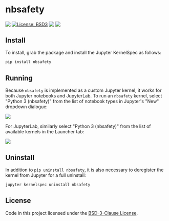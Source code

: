 nbsafety
========

<p>
<a href="https://github.com/runtime-jupyter-safety/nbsafety/actions"><img src="https://github.com/runtime-jupyter-safety/nbsafety/workflows/master/badge.svg" align="center" /></a>
<a href="https://opensource.org/licenses/BSD-3-Clause"><img src="https://img.shields.io/badge/License-BSD3-maroon.svg" alt="License: BSD3" align="center" /></a>
<a href="https://pypi.org/project/nbsafety/"><img src="https://img.shields.io/pypi/v/nbsafety.svg" align="center" /></a>
<img src="https://img.shields.io/pypi/pyversions/nbsafety.svg" align="center" />
</p>

Install
-------
To install, grab the package and install the Jupyter KernelSpec as follows:
```bash
pip install nbsafety
```

Running
-------

Because `nbsafety` is implemented as a custom Jupyter kernel, it works for
both Jupyter notebooks and JupyterLab.
To run an `nbsafety` kernel, select "Python 3 (nbsafety)" from the list
of notebook types in Jupyter's "New" dropdown dialogue:

![](https://raw.githubusercontent.com/runtime-jupyter-safety/nbsafety/master/img/nbsafety-notebook.png)

For JupyterLab, similarly select "Python 3 (nbsafety)" from the list
of available kernels in the Launcher tab:

![](https://raw.githubusercontent.com/runtime-jupyter-safety/nbsafety/master/img/nbsafety-lab.png)

Uninstall
---------
In addition to `pip uninstall nbsafety`, it is also necessary
to deregister the kernel from Jupyter for a full uninstall:
```bash
jupyter kernelspec uninstall nbsafety
```

License
-------
Code in this project licensed under the [BSD-3-Clause License](https://opensource.org/licenses/BSD-3-Clause).
